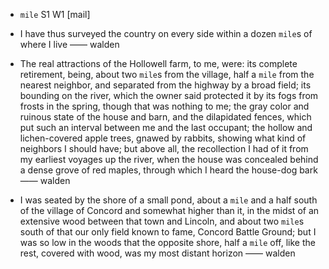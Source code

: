 - `mile` S1 W1 [mail]



-  I have thus surveyed the country on every side within a dozen `mile`s of where I live —— walden

- The real attractions of the Hollowell farm, to me, were: its complete retirement, being, about two `mile`s from the village, half a `mile` from the nearest neighbor, and separated from the highway by a broad field; its bounding on the river, which the owner said protected it by its fogs from frosts in the spring, though that was nothing to me; the gray color and ruinous state of the house and barn, and the dilapidated fences, which put such an interval between me and the last occupant; the hollow and lichen-covered apple trees, gnawed by rabbits, showing what kind of neighbors I should have; but above all, the recollection I had of it from my earliest voyages up the river, when the house was concealed behind a dense grove of red maples, through which I heard the house-dog bark —— walden

- I was seated by the shore of a small pond, about a `mile` and a half south of the village of Concord and somewhat higher than it, in the midst of an extensive wood between that town and Lincoln, and about two `mile`s south of that our only field known to fame, Concord Battle Ground; but I was so low in the woods that the opposite shore, half a `mile` off, like the rest, covered with wood, was my most distant horizon —— walden